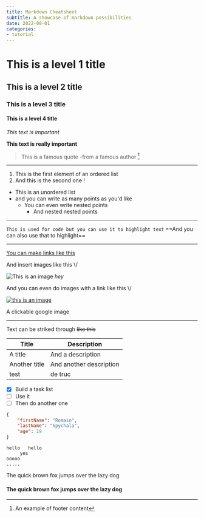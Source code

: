 ```yaml
---
title: Markdown Cheatsheet
subtitle: A showcase of markdown possibilities
date: 2022-08-01
categories:
- tutorial
---
```


# This is a level 1 title
## This is a level 2 title
### This is a level 3 title
#### This is a level 4 title

*This text is important*

**This text is really important**

>This is a famous quote
> -from a famous author [^1]

<!-- Can you see this line ? -->

***

1. This is the first element of an ordered list
2. And this is the second one !

- This is an unordered list
- and you can write as many points as you'd like
	- You can even write nested points
		- And nested nested points


***

`This is used for code but you can use it to highlight text`
==And you can also use that to highlight==

***
[You can make links like this](https://google.com)

And insert images like this \\/

![This is an image](https://www.google.com/images/branding/googlelogo/1x/googlelogo_color_272x92dp.png)
*hey*


And you can even do images with a link like this \\/

[![this is an image](https://www.google.com/images/branding/googlelogo/1x/googlelogo_color_272x92dp.png)](https://google.com)
<figcaption>A clickable google image</figcaption>

***


Text can be striked through ~~like this~~

| Title         | Description             |
| ------------- | ----------------------- |
| A title       | And a description       |
| Another title | And another description |
| test          | de truc                 | 


- [x] Build a task list
- [ ] Use it
- [ ] Then do another one

```json
{
	"firstName": "Romain",
	"lastName": "Spychala",
	"age": 19
}
```

```
hello   hello
     yes
ooooo
.....
```

The quick brown fox jumps over the lazy dog
#### The quick brown fox jumps over the lazy dog


[^1]: An example of footer content